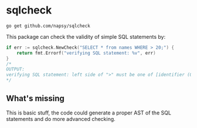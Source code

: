 # sqlcheck

```
go get github.com/napsy/sqlcheck
```

This package can check the validity of simple SQL statements by:

```go
if err := sqlcheck.NewCheck("SELECT * from names WHERE > 20;") {
	return fmt.Errorf("verifying SQL statement: %v", err)
}
/*
OUTPUT:
verifying SQL statement: left side of ">" must be one of [identifier (0..9)]
*/
```
## What's missing

This is basic stuff, the code could generate a proper AST of the SQL statements and do more advanced checking.
